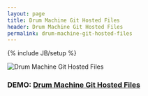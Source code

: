 ```yaml
---
layout: page
title: Drum Machine Git Hosted Files
header: Drum Machine Git Hosted Files
permalink: drum-machine-git-hosted-files
---
```

{% include JB/setup %}


![Drum Machine Git Hosted Files](https://patomation.github.io/demos/drum-machine-git-hosted-files/thumbnail.png "Drum Machine Git Hosted Files")
### DEMO: [Drum Machine Git Hosted Files](https://patomation.github.io/demos/drum-machine-git-hosted-files)
